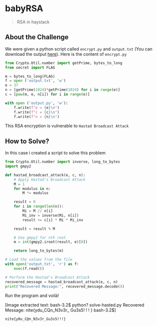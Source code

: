 # babyRSA
> RSA in haystack

## About the Challenge
We were given a python script called `encrypt.py` and `output.txt` (You can download the output [here](output.txt)). Here is the content of `encrypt.py`

```python
from Crypto.Util.number import getPrime, bytes_to_long
from secret import FLAG

m = bytes_to_long(FLAG)
f = open ('output.txt', 'w')
e = 37
n = [getPrime(1024)*getPrime(1024) for i in range(e)]
c = [pow(m, e, n[i]) for i in range(e)]

with open ('output.py', 'w'):
    f.write(f"e = {e}\n")
    f.write(f"c = {c}\n")
    f.write(f"n = {n}\n")
```

This RSA encryption is vulnerable to `Hastad Broadcast Attack`

## How to Solve?
In this case i created a script to solve this problem

```python
from Crypto.Util.number import inverse, long_to_bytes
import gmpy2

def hastad_broadcast_attack(e, c, n):
    # Apply Hastad's Broadcast Attack
    M = 1
    for modulus in n:
        M *= modulus

    result = 0
    for i in range(len(n)):
        Mi = M // n[i]
        Mi_inv = inverse(Mi, n[i])
        result += c[i] * Mi * Mi_inv

    result = result % M

    # Use gmpy2 for nth root
    m = int(gmpy2.iroot(result, e)[0])

    return long_to_bytes(m)

# Load the values from the file
with open('output.txt', 'r') as f:
    exec(f.read())

# Perform the Hastad's Broadcast Attack
recovered_message = hastad_broadcast_attack(e, c, n)
print("Recovered Message:", recovered_message.decode())
```

Run the program and voilà!


[Image extracted text: bash-3.2$ python?
solve-hasted.py
Recovered Message:
nite{ydu_CQn_N3v3r_
Gu3s5! ! ! }
bash-3.2$]


```
nite{y0u_C@n_N3v3r_Gu3s5!!!}
```